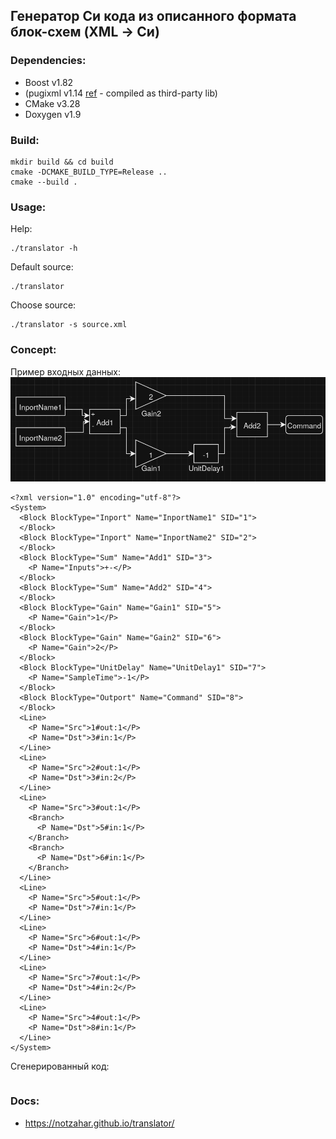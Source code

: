 ## Генератор Си кода из описанного формата блок-схем (XML -> Си)

### Dependencies:
- Boost v1.82
- (pugixml v1.14 [ref](https://github.com/zeux/pugixml) - compiled as third-party lib)
- CMake v3.28
- Doxygen v1.9

### Build:
```
mkdir build && cd build
cmake -DCMAKE_BUILD_TYPE=Release ..
cmake --build .
```

### Usage:
Help:
```
./translator -h
```

Default source:
```
./translator
```

Choose source:
```
./translator -s source.xml
```

### Concept:
Пример входных данных:
![Example](example_scheme.png)

```
<?xml version="1.0" encoding="utf-8"?>
<System>
  <Block BlockType="Inport" Name="InportName1" SID="1">
  </Block>
  <Block BlockType="Inport" Name="InportName2" SID="2">
  </Block>
  <Block BlockType="Sum" Name="Add1" SID="3">
    <P Name="Inputs">+-</P>
  </Block>
  <Block BlockType="Sum" Name="Add2" SID="4">
  </Block>
  <Block BlockType="Gain" Name="Gain1" SID="5">
    <P Name="Gain">1</P>
  </Block>
  <Block BlockType="Gain" Name="Gain2" SID="6">
    <P Name="Gain">2</P>
  </Block>
  <Block BlockType="UnitDelay" Name="UnitDelay1" SID="7">
    <P Name="SampleTime">-1</P>
  </Block>
  <Block BlockType="Outport" Name="Command" SID="8">
  </Block>
  <Line>
    <P Name="Src">1#out:1</P>
    <P Name="Dst">3#in:1</P>
  </Line>
  <Line>
    <P Name="Src">2#out:1</P>
    <P Name="Dst">3#in:2</P>
  </Line>
  <Line>
    <P Name="Src">3#out:1</P>
    <Branch>
      <P Name="Dst">5#in:1</P>
    </Branch>
    <Branch>
      <P Name="Dst">6#in:1</P>
    </Branch>
  </Line>
  <Line>
    <P Name="Src">5#out:1</P>
    <P Name="Dst">7#in:1</P>
  </Line>
  <Line>
    <P Name="Src">6#out:1</P>
    <P Name="Dst">4#in:1</P>
  </Line>
  <Line>
    <P Name="Src">7#out:1</P>
    <P Name="Dst">4#in:2</P>
  </Line>
  <Line>
    <P Name="Src">4#out:1</P>
    <P Name="Dst">8#in:1</P>
  </Line>
</System>
```

Сгенерированный код:
```

```

### Docs:
- https://notzahar.github.io/translator/
